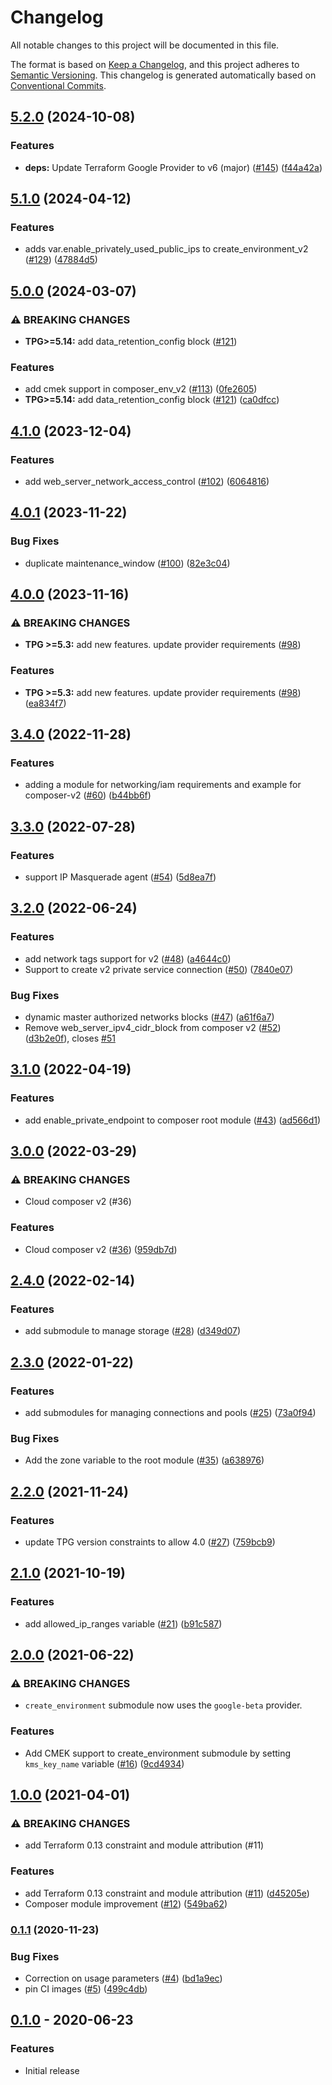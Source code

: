 # Changelog

All notable changes to this project will be documented in this file.

The format is based on
[Keep a Changelog](https://keepachangelog.com/en/1.0.0/),
and this project adheres to
[Semantic Versioning](https://semver.org/spec/v2.0.0.html).
This changelog is generated automatically based on [Conventional Commits](https://www.conventionalcommits.org/en/v1.0.0/).

## [5.2.0](https://github.com/terraform-google-modules/terraform-google-composer/compare/v5.1.0...v5.2.0) (2024-10-08)


### Features

* **deps:** Update Terraform Google Provider to v6 (major) ([#145](https://github.com/terraform-google-modules/terraform-google-composer/issues/145)) ([f44a42a](https://github.com/terraform-google-modules/terraform-google-composer/commit/f44a42a3ea1c494efb854fe9c1fd2d6f24fb007a))

## [5.1.0](https://github.com/terraform-google-modules/terraform-google-composer/compare/v5.0.0...v5.1.0) (2024-04-12)


### Features

* adds var.enable_privately_used_public_ips to create_environment_v2 ([#129](https://github.com/terraform-google-modules/terraform-google-composer/issues/129)) ([47884d5](https://github.com/terraform-google-modules/terraform-google-composer/commit/47884d5c99496450e3544b1fab256ce5adffba57))

## [5.0.0](https://github.com/terraform-google-modules/terraform-google-composer/compare/v4.1.0...v5.0.0) (2024-03-07)


### ⚠ BREAKING CHANGES

* **TPG>=5.14:** add data_retention_config block ([#121](https://github.com/terraform-google-modules/terraform-google-composer/issues/121))

### Features

* add cmek support in composer_env_v2 ([#113](https://github.com/terraform-google-modules/terraform-google-composer/issues/113)) ([0fe2605](https://github.com/terraform-google-modules/terraform-google-composer/commit/0fe2605df22e658212e5a3b9048939ecf2837bcc))
* **TPG>=5.14:** add data_retention_config block ([#121](https://github.com/terraform-google-modules/terraform-google-composer/issues/121)) ([ca0dfcc](https://github.com/terraform-google-modules/terraform-google-composer/commit/ca0dfcca64f3e3103a7ece9f2f3bffa43e2bfa95))

## [4.1.0](https://github.com/terraform-google-modules/terraform-google-composer/compare/v4.0.1...v4.1.0) (2023-12-04)


### Features

* add web_server_network_access_control ([#102](https://github.com/terraform-google-modules/terraform-google-composer/issues/102)) ([6064816](https://github.com/terraform-google-modules/terraform-google-composer/commit/60648169ee59b28c4c300d82c9b80db602b0670b))

## [4.0.1](https://github.com/terraform-google-modules/terraform-google-composer/compare/v4.0.0...v4.0.1) (2023-11-22)


### Bug Fixes

* duplicate maintenance_window ([#100](https://github.com/terraform-google-modules/terraform-google-composer/issues/100)) ([82e3c04](https://github.com/terraform-google-modules/terraform-google-composer/commit/82e3c041d90cc6e8173419d40c462bd525a1d892))

## [4.0.0](https://github.com/terraform-google-modules/terraform-google-composer/compare/v3.4.0...v4.0.0) (2023-11-16)


### ⚠ BREAKING CHANGES

* **TPG >=5.3:** add new features. update provider requirements ([#98](https://github.com/terraform-google-modules/terraform-google-composer/issues/98))

### Features

* **TPG >=5.3:** add new features. update provider requirements ([#98](https://github.com/terraform-google-modules/terraform-google-composer/issues/98)) ([ea834f7](https://github.com/terraform-google-modules/terraform-google-composer/commit/ea834f73eb3f55f6c1a6f2c1c0540852c0836abc))

## [3.4.0](https://github.com/terraform-google-modules/terraform-google-composer/compare/v3.3.0...v3.4.0) (2022-11-28)


### Features

* adding a module for networking/iam requirements and example for composer-v2 ([#60](https://github.com/terraform-google-modules/terraform-google-composer/issues/60)) ([b44bb6f](https://github.com/terraform-google-modules/terraform-google-composer/commit/b44bb6f794aac5aed6d2ccbcce25bf67b131f8be))

## [3.3.0](https://github.com/terraform-google-modules/terraform-google-composer/compare/v3.2.0...v3.3.0) (2022-07-28)


### Features

* support IP Masquerade agent ([#54](https://github.com/terraform-google-modules/terraform-google-composer/issues/54)) ([5d8ea7f](https://github.com/terraform-google-modules/terraform-google-composer/commit/5d8ea7f463d5987f6d3b3feb71bdb0ffab7e4b19))

## [3.2.0](https://github.com/terraform-google-modules/terraform-google-composer/compare/v3.1.0...v3.2.0) (2022-06-24)


### Features

* add network tags support for v2 ([#48](https://github.com/terraform-google-modules/terraform-google-composer/issues/48)) ([a4644c0](https://github.com/terraform-google-modules/terraform-google-composer/commit/a4644c048f647417b4c491de6cb813abe2d7eaec))
* Support to create v2 private service connection ([#50](https://github.com/terraform-google-modules/terraform-google-composer/issues/50)) ([7840e07](https://github.com/terraform-google-modules/terraform-google-composer/commit/7840e07682b05c663cd83261131cee2dac972728))


### Bug Fixes

* dynamic master authorized networks blocks ([#47](https://github.com/terraform-google-modules/terraform-google-composer/issues/47)) ([a61f6a7](https://github.com/terraform-google-modules/terraform-google-composer/commit/a61f6a7c4a84173584b33e62c3dc690112285aea))
* Remove web_server_ipv4_cidr_block from composer v2 ([#52](https://github.com/terraform-google-modules/terraform-google-composer/issues/52)) ([d3b2e0f](https://github.com/terraform-google-modules/terraform-google-composer/commit/d3b2e0f3e127352f97009f5e593efc72ce2f3b29)), closes [#51](https://github.com/terraform-google-modules/terraform-google-composer/issues/51)

## [3.1.0](https://github.com/terraform-google-modules/terraform-google-composer/compare/v3.0.0...v3.1.0) (2022-04-19)


### Features

* add enable_private_endpoint to composer root module ([#43](https://github.com/terraform-google-modules/terraform-google-composer/issues/43)) ([ad566d1](https://github.com/terraform-google-modules/terraform-google-composer/commit/ad566d18516aab5ae8061f544d921213f1bf5746))

## [3.0.0](https://github.com/terraform-google-modules/terraform-google-composer/compare/v2.4.0...v3.0.0) (2022-03-29)


### ⚠ BREAKING CHANGES

* Cloud composer v2 (#36)

### Features

* Cloud composer v2 ([#36](https://github.com/terraform-google-modules/terraform-google-composer/issues/36)) ([959db7d](https://github.com/terraform-google-modules/terraform-google-composer/commit/959db7d36dca43fa74866d79a91f1d5d1121fa16))

## [2.4.0](https://github.com/terraform-google-modules/terraform-google-composer/compare/v2.3.0...v2.4.0) (2022-02-14)


### Features

* add submodule to manage storage ([#28](https://github.com/terraform-google-modules/terraform-google-composer/issues/28)) ([d349d07](https://github.com/terraform-google-modules/terraform-google-composer/commit/d349d07811a2d4b84102caf9cb33ee90a02972da))

## [2.3.0](https://github.com/terraform-google-modules/terraform-google-composer/compare/v2.2.0...v2.3.0) (2022-01-22)


### Features

* add submodules for managing connections and pools ([#25](https://github.com/terraform-google-modules/terraform-google-composer/issues/25)) ([73a0f94](https://github.com/terraform-google-modules/terraform-google-composer/commit/73a0f9426fc5a750d9e42573481f24c969043589))


### Bug Fixes

* Add the zone variable to the root module ([#35](https://github.com/terraform-google-modules/terraform-google-composer/issues/35)) ([a638976](https://github.com/terraform-google-modules/terraform-google-composer/commit/a638976d595a87bb55525154e902d94fb00194d9))

## [2.2.0](https://www.github.com/terraform-google-modules/terraform-google-composer/compare/v2.1.0...v2.2.0) (2021-11-24)


### Features

* update TPG version constraints to allow 4.0 ([#27](https://www.github.com/terraform-google-modules/terraform-google-composer/issues/27)) ([759bcb9](https://www.github.com/terraform-google-modules/terraform-google-composer/commit/759bcb991d5917858717906acfd2e05f9d042891))

## [2.1.0](https://www.github.com/terraform-google-modules/terraform-google-composer/compare/v2.0.0...v2.1.0) (2021-10-19)


### Features

* add allowed_ip_ranges variable ([#21](https://www.github.com/terraform-google-modules/terraform-google-composer/issues/21)) ([b91c587](https://www.github.com/terraform-google-modules/terraform-google-composer/commit/b91c587706abd8f22d03976fff1c03cdef6d7d10))

## [2.0.0](https://www.github.com/terraform-google-modules/terraform-google-composer/compare/v1.0.0...v2.0.0) (2021-06-22)


### ⚠ BREAKING CHANGES

* `create_environment` submodule now uses the `google-beta` provider.

### Features

* Add CMEK support to create_environment submodule by setting `kms_key_name` variable ([#16](https://www.github.com/terraform-google-modules/terraform-google-composer/issues/16)) ([9cd4934](https://www.github.com/terraform-google-modules/terraform-google-composer/commit/9cd4934e5803318430d46b2f05810581a2400819))

## [1.0.0](https://www.github.com/terraform-google-modules/terraform-google-composer/compare/v0.1.1...v1.0.0) (2021-04-01)


### ⚠ BREAKING CHANGES

* add Terraform 0.13 constraint and module attribution (#11)

### Features

* add Terraform 0.13 constraint and module attribution ([#11](https://www.github.com/terraform-google-modules/terraform-google-composer/issues/11)) ([d45205e](https://www.github.com/terraform-google-modules/terraform-google-composer/commit/d45205e33e62ad43fe4ead09d9a1c54cd5716488))
* Composer module improvement ([#12](https://www.github.com/terraform-google-modules/terraform-google-composer/issues/12)) ([549ba62](https://www.github.com/terraform-google-modules/terraform-google-composer/commit/549ba6224c3e015028bffbf7fd204313179022d9))

### [0.1.1](https://www.github.com/terraform-google-modules/terraform-google-composer/compare/v0.1.0...v0.1.1) (2020-11-23)


### Bug Fixes

* Correction on usage parameters ([#4](https://www.github.com/terraform-google-modules/terraform-google-composer/issues/4)) ([bd1a9ec](https://www.github.com/terraform-google-modules/terraform-google-composer/commit/bd1a9ec24a20fdb3825faa97d6a677a13aa04c0d))
* pin CI images ([#5](https://www.github.com/terraform-google-modules/terraform-google-composer/issues/5)) ([499c4db](https://www.github.com/terraform-google-modules/terraform-google-composer/commit/499c4db3c9450ff5f93c2eb7f6e1b69aaac9c024))

## [0.1.0](https://github.com/terraform-google-modules/terraform-google-composer/releases/tag/v0.1.0) - 2020-06-23

### Features

- Initial release

[0.1.0]: https://github.com/terraform-google-modules/terraform-google-composer/releases/tag/v0.1.0
